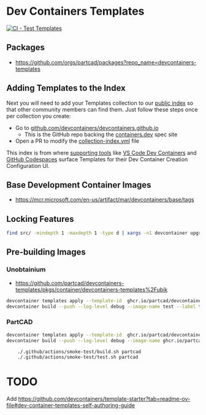# Dev Containers Templates

[![CI - Test Templates](https://github.com/partcad/devcontainers-templates/actions/workflows/test-pr.yaml/badge.svg)](https://github.com/partcad/devcontainers-templates/actions/workflows/test-pr.yaml)

## Packages

- <https://github.com/orgs/partcad/packages?repo_name=devcontainers-templates>

## Adding Templates to the Index

Next you will need to add your Templates collection to our [public index](https://containers.dev/templates) so that other community members can find them. Just follow these steps once per collection you create:

* Go to [github.com/devcontainers/devcontainers.github.io](https://github.com/devcontainers/devcontainers.github.io)
  * This is the GitHub repo backing the [containers.dev](https://containers.dev/) spec site
* Open a PR to modify the [collection-index.yml](https://github.com/devcontainers/devcontainers.github.io/blob/gh-pages/_data/collection-index.yml) file

This index is from where [supporting tools](https://containers.dev/supporting) like [VS Code Dev Containers](https://marketplace.visualstudio.com/items?itemName=ms-vscode-remote.remote-containers) and [GitHub Codespaces](https://github.com/templates/codespaces) surface Templates for their Dev Container Creation Configuration UI.

## Base Development Container Images

* https://mcr.microsoft.com/en-us/artifact/mar/devcontainers/base/tags

## Locking Features

```bash
find src/ -mindepth 1 -maxdepth 1 -type d | xargs -n1 devcontainer upgrade --workspace-folder
```

## Pre-building Images

### Unobtainium

- https://github.com/partcad/devcontainers-templates/pkgs/container/devcontainers-templates%2Fubik

```bash
devcontainer templates apply --template-id  ghcr.io/partcad/devcontainers-templates/ubik --workspace-folder tmp --log-level debug
devcontainer build --push --log-level debug --image-name test --label test --workspace-folder ./tmp/
```

### PartCAD

```bash
devcontainer templates apply --template-id  ghcr.io/partcad/devcontainers-templates/partcad --workspace-folder build/partcad --log-level trace
devcontainer build --push --log-level debug --image-name ghcr.io/partcad/devcontainer-partcad:latest --workspace-folder build/partcad # --label test
```

```bash
    ./.github/actions/smoke-test/build.sh partcad
    ./.github/actions/smoke-test/test.sh partcad
```

# TODO

Add https://github.com/devcontainers/template-starter?tab=readme-ov-file#dev-container-templates-self-authoring-guide
